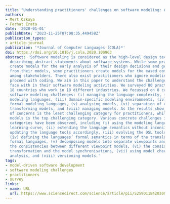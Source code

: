 ```yaml
---
title: "Understanding practitioners' challenges on software modeling: A survey"
authors:
- Mert Ozkaya
- Ferhat Erata
date: '2020-01-01'
publishDate: '2023-11-25T07:08:35.449458Z'
publication_types:
- article-journal
publication: '*Journal of Computer Languages (COLA)*'
doi: https://doi.org/10.1016/j.cola.2020.100963
abstract: 'Software modeling is considered as the high-level design technique for
  describing abstract statements about software systems. While some practitioners
  create models for the early analysis of their design decisions and generating code
  from their models, some practitioners create models for the eased communication
  among stakeholders. There also exist practitioners who ignore modeling and directly
  proceed with coding. We aim in this paper to understand the challenges that practitioners
  face with in their software modeling activities. We surveyed 80 practitioners from
  18 countries who work in 18 different industries. We focussed on 8 categories of
  software modeling challenges: (i) managing the language complexity, (ii) extending
  modeling languages, (iii) domain-specific modeling environments, (iv) developing
  formal modeling languages, (v) analysing models, (vi) separation of concerns, (vii)
  transforming models, and (viii) managing models. As the results show, the separation
  of concerns is the least challenging category for practitioners, while analysing
  models is the top challenging category. Various concrete challenges in different
  categories have been observed, including (i) using the modeling languages with steep
  learning-curve, (ii) extending the language semantics without inconsistencies and
  updating the language tools accordingly, (iii) evolving the DSL tools with new requirements,
  (iv) defining the languages’ formal semantics in terms of the translations in any
  formal languages, (v) decomposing models into separate viewpoints and analysing
  the consistencies between different viewpoint models, (vi) the consistent model
  transformation and the model synchronisations, (vii) using model checkers for formal
  analysis, and (viii) versioning models.'
tags:
- model-driven software development
- software modeling challenges
- practitioners
- survey
links:
- name: URL
  url: https://www.sciencedirect.com/science/article/pii/S259011842030023X
---
```

